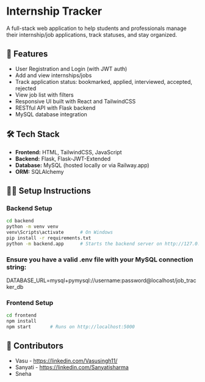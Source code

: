 # Internship Tracker

A full-stack web application to help students and professionals manage their internship/job applications, track statuses, and stay organized.

## 🚀 Features

- User Registration and Login (with JWT auth)
- Add and view internships/jobs
- Track application status: bookmarked, applied, interviewed, accepted, rejected
- View job list with filters
- Responsive UI built with React and TailwindCSS
- RESTful API with Flask backend
- MySQL database integration

## 🛠️ Tech Stack

- **Frontend:** HTML, TailwindCSS, JavaScript
- **Backend:** Flask, Flask-JWT-Extended
- **Database:** MySQL (hosted locally or via Railway.app)
- **ORM:** SQLAlchemy

## 🧑‍💻 Setup Instructions

### Backend Setup

```bash
cd backend
python -m venv venv
venv\Scripts\activate      # On Windows
pip install -r requirements.txt
python -m backend.app      # Starts the backend server on http://127.0.0.1:5000
```
### Ensure you have a valid .env file with your MySQL connection string: 
DATABASE_URL=mysql+pymysql://username:password@localhost/job_tracker_db

### Frontend Setup
```bash
cd frontend
npm install
npm start       # Runs on http://localhost:5000
```
## 🤝 Contributors
- Vasu - https://linkedin.com/Vasusingh11/
- Sanyati - https://linkedin.com/Sanyatisharma
- Sneha
